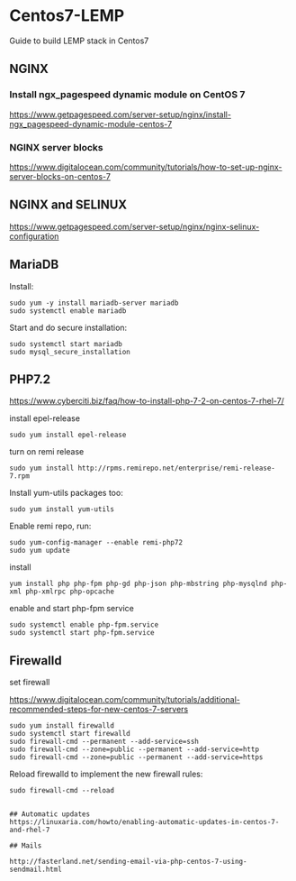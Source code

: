 # Centos7-LEMP
Guide to build LEMP stack in Centos7


## NGINX
### Install ngx_pagespeed dynamic module on CentOS 7

https://www.getpagespeed.com/server-setup/nginx/install-ngx_pagespeed-dynamic-module-centos-7

### NGINX server blocks
https://www.digitalocean.com/community/tutorials/how-to-set-up-nginx-server-blocks-on-centos-7


## NGINX and SELINUX
https://www.getpagespeed.com/server-setup/nginx/nginx-selinux-configuration

## MariaDB
Install:
```console
sudo yum -y install mariadb-server mariadb
sudo systemctl enable mariadb
```
Start and do secure installation:
```console
sudo systemctl start mariadb
sudo mysql_secure_installation
```

## PHP7.2
https://www.cyberciti.biz/faq/how-to-install-php-7-2-on-centos-7-rhel-7/

install epel-release
```console
sudo yum install epel-release
````

turn on remi release
```console
sudo yum install http://rpms.remirepo.net/enterprise/remi-release-7.rpm
```

Install yum-utils packages too:
```console
sudo yum install yum-utils
```

Enable remi repo, run:
```console
sudo yum-config-manager --enable remi-php72
sudo yum update
```
install
```console
yum install php php-fpm php-gd php-json php-mbstring php-mysqlnd php-xml php-xmlrpc php-opcache
```

enable and start php-fpm service
```console
sudo systemctl enable php-fpm.service
sudo systemctl start php-fpm.service
```

## Firewalld
set firewall 

https://www.digitalocean.com/community/tutorials/additional-recommended-steps-for-new-centos-7-servers

```console
sudo yum install firewalld
sudo systemctl start firewalld
sudo firewall-cmd --permanent --add-service=ssh
sudo firewall-cmd --zone=public --permanent --add-service=http
sudo firewall-cmd --zone=public --permanent --add-service=https
```
Reload firewalld to implement the new firewall rules:

```console
sudo firewall-cmd --reload


## Automatic updates
https://linuxaria.com/howto/enabling-automatic-updates-in-centos-7-and-rhel-7

## Mails

http://fasterland.net/sending-email-via-php-centos-7-using-sendmail.html

